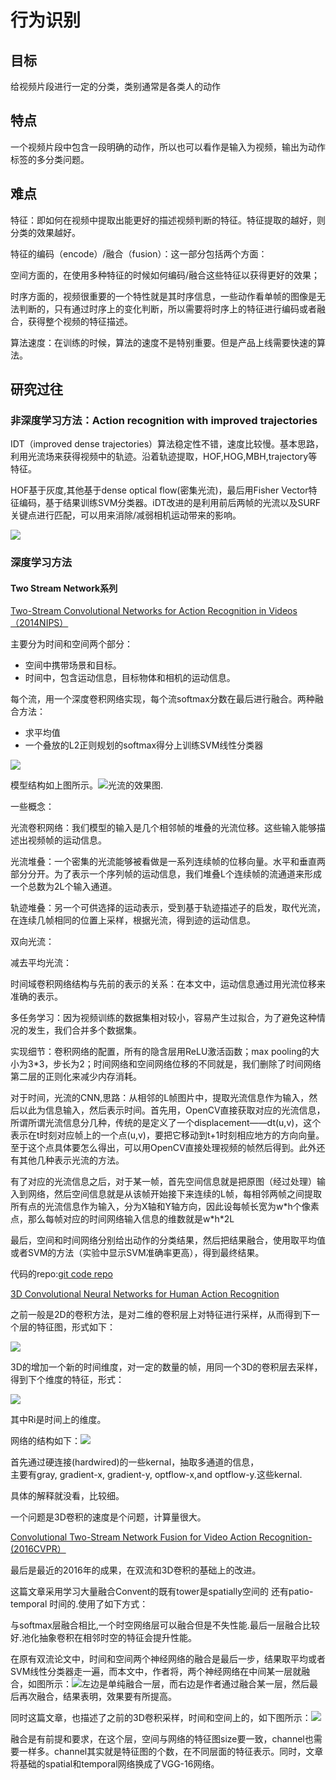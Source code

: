 # 行为识别

## **目标**

给视频片段进行一定的分类，类别通常是各类人的动作

## **特点**

一个视频片段中包含一段明确的动作，所以也可以看作是输入为视频，输出为动作标签的多分类问题。

## **难点**

特征：即如何在视频中提取出能更好的描述视频判断的特征。特征提取的越好，则分类的效果越好。

特征的编码（encode）/融合（fusion）：这一部分包括两个方面：

空间方面的，在使用多种特征的时候如何编码/融合这些特征以获得更好的效果；

时序方面的，视频很重要的一个特性就是其时序信息，一些动作看单帧的图像是无法判断的，只有通过时序上的变化判断，所以需要将时序上的特征进行编码或者融合，获得整个视频的特征描述。

算法速度：在训练的时候，算法的速度不是特别重要。但是产品上线需要快速的算法。

## **研究过往**

### 非深度学习方法：Action recognition with improved trajectories

IDT（improved dense trajectories）算法稳定性不错，速度比较慢。基本思路，利用光流场来获得视频中的轨迹。沿着轨迹提取，HOF,HOG,MBH,trajectory等特征。

HOF基于灰度,其他基于dense optical flow\(密集光流\)，最后用Fisher Vector特征编码，基于结果训练SVM分类器。iDT改进的是利用前后两帧的光流以及SURF关键点进行匹配，可以用来消除/减弱相机运动带来的影响。

![](/assets/import.png)

### **深度学习方法**

#### Two Stream Network系列

[Two-Stream Convolutional Networks for Action Recognition in Videos （2014NIPS）](https://arxiv.org/pdf/1406.2199.pdf)

主要分为时间和空间两个部分：

* 空间中携带场景和目标。
* 时间中，包含运动信息，目标物体和相机的运动信息。

每个流，用一个深度卷积网络实现，每个流softmax分数在最后进行融合。两种融合方法：

* 求平均值
* 一个叠放的L2正则规划的softmax得分上训练SVM线性分类器

![](/assets/figure1.png)

模型结构如上图所示。![](/assets/figure2.png)光流的效果图.

一些概念：

光流卷积网络：我们模型的输入是几个相邻帧的堆叠的光流位移。这些输入能够描述出视频帧的运动信息。

光流堆叠：一个密集的光流能够被看做是一系列连续帧的位移向量。水平和垂直两部分分开。为了表示一个序列帧的运动信息，我们堆叠L个连续帧的流通道来形成一个总数为2L个输入通道。

轨迹堆叠：另一个可供选择的运动表示，受到基于轨迹描述子的启发，取代光流，在连续几帧相同的位置上采样，根据光流，得到迹的运动信息。

双向光流：

减去平均光流：

时间域卷积网络结构与先前的表示的关系：在本文中，运动信息通过用光流位移来准确的表示。

多任务学习：因为视频训练的数据集相对较小，容易产生过拟合，为了避免这种情况的发生，我们合并多个数据集。

实现细节：卷积网络的配置，所有的隐含层用ReLU激活函数；max pooling的大小为3\*3，步长为2；时间网络和空间网络位移的不同就是，我们删除了时间网络第二层的正则化来减少内存消耗。

对于时间，光流的CNN,思路：从相邻的L帧图片中，提取光流信息作为输入，然后以此为信息输入，然后表示时间。首先用，OpenCV直接获取对应的光流信息，所谓所谓光流信息分几种，传统的是定义了一个displacement——dt\(u,v\)，这个表示在t时刻对应帧上的一个点\(u,v\)，要把它移动到t+1时刻相应地方的方向向量。至于这个点具体要怎么得出，可以用OpenCV直接处理视频的帧然后得到。此外还有其他几种表示光流的方法。

有了对应的光流信息之后，对于某一帧，首先空间信息就是把原图（经过处理）输入到网络，然后空间信息就是从该帧开始接下来连续的L帧，每相邻两帧之间提取所有点的光流信息作为输入，分为X轴和Y轴方向，因此设每帧长宽为w\*h个像素点，那么每帧对应的时间网络输入信息的维数就是w\*h\*2L

最后，空间和时间网络分别给出动作的分类结果，然后把结果融合，使用取平均值或者SVM的方法（实验中显示SVM准确率更高），得到最终结果。

代码的repo:[git code repo](https://github.com/wadhwasahil/Video-Classification-2-Stream-CNN)

[3D Convolutional Neural Networks for Human Action Recognition](http://citeseerx.ist.psu.edu/viewdoc/download?doi=10.1.1.169.4046&rep=rep1&type=pdf)

之前一般是2D的卷积方法，是对二维的卷积层上对特征进行采样，从而得到下一个层的特征图，形式如下：

![](/assets/2d.png)

3D的增加一个新的时间维度，对一定的数量的帧，用同一个3D的卷积层去采样，得到下个维度的特征，形式：

![](/assets/3dconv.png)

其中Ri是时间上的维度。

网络的结构如下：![](/assets/3dconvstructure.png)

首先通过硬连接\(hardwired\)的一些kernal，抽取多通道的信息，  
主要有gray, gradient-x, gradient-y, optflow-x,and optflow-y.这些kernal.

具体的解释就没看，比较细。

一个问题是3D卷积的速度是个问题，计算量很大。

[Convolutional Two-Stream Network Fusion for Video Action Recognition-\(2016CVPR）](https://arxiv.org/pdf/1604.06573.pdf)

最后是最近的2016年的成果，在双流和3D卷积的基础上的改进。

这篇文章采用学习大量融合Convent的既有tower是spatially空间的 还有patio-temporal 时间的.使用了如下方式：

与softmax层融合相比,一个时空网络层可以融合但是不失性能.最后一层融合比较好.池化抽象卷积在相邻时空的特征会提升性能。

在原有双流论文中，时间和空间两个神经网络的融合是最后一步，结果取平均或者SVM线性分类器走一遍，而本文中，作者将，两个神经网络在中间某一层就融合，如图所示：![](/assets/conv-2stream-network-network.png)左边是单纯融合一层，而右边是作者通过融合某一层，然后最后再次融合，结果表明，效果要有所提高。

同时这篇文章，也描述了之前的3D卷积采样，时间和空间上的，如下图所示：![](/assets/conv-2d.png)

融合是有前提和要求，在这个层，空间与网络的特征图size要一致，channel也需要一样多。channel其实就是特征图的个数，在不同层面的特征表示。同时，文章将基础的spatial和temporal网络换成了VGG-16网络。











